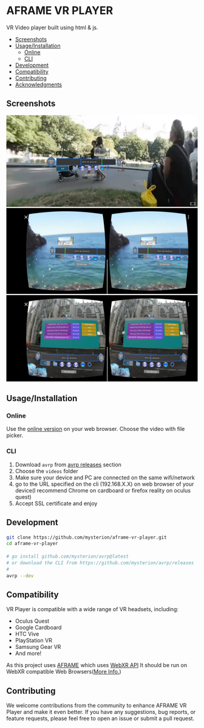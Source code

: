 # AFRAME VR PLAYER
VR Video player built using html & js.
- [Screenshots](#screenshots)
- [Usage/Installation](#usageinstallation)
   * [Online](#online)
   * [CLI](#cli)
- [Development](#development)
- [Compatibility](#compatibility)
- [Contributing](#contributing)
- [Acknowledgments](#acknowledgments)

## Screenshots
![screenshot](./docs/screenshot-pc.jpg)
![cardboard with timeline](./docs/cardboard-with-timeline.jpg)
![cardboard with file manager](./docs/cardboard-with-file-manager.jpg)

## Usage/Installation
### Online
Use the [online version](https://mysterion.github.io/aframe-vr-player/) on your web browser. Choose the video with file picker. 

### CLI
1) Download `avrp` from [avrp releases](https://github.com/mysterion/avrp/releases) section
2) Choose the `videos` folder
3) Make sure your device and PC are connected on the same wifi/network
4) go to the URL specified on the cli (192.168.X.X) on web browser of your device(I recommend Chrome on cardboard or firefox reality on oculus quest)
5) Accept SSL certificate and enjoy


## Development
```sh
git clone https://github.com/mysterion/aframe-vr-player.git
cd aframe-vr-player

# go install github.com/mysterion/avrp@latest
# or download the CLI from https://github.com/mysterion/avrp/releases
# 
avrp --dev
```
## Compatibility
VR Player is compatible with a wide range of VR headsets, including:

- Oculus Quest
- Google Cardboard
- HTC Vive
- PlayStation VR
- Samsung Gear VR
- And more!

As this project uses [AFRAME](https://github.com/aframevr/aframe) which uses [WebXR API](https://developer.mozilla.org/en-US/docs/Web/API/WebXR_Device_API)
It should be run on WebXR compatible Web Browsers([More Info.](https://aframe.io/docs/1.5.0/introduction/vr-headsets-and-webxr-browsers.html#which-vr-headsets-does-a-frame-support)) 

## Contributing
We welcome contributions from the community to enhance AFRAME VR Player and make it even better. If you have any suggestions, bug reports, or feature requests, please feel free to open an issue or submit a pull request.
